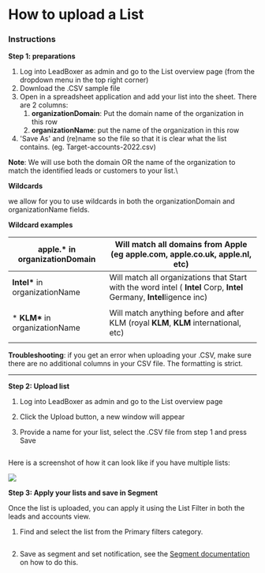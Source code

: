 # How to upload a List

### Instructions

**Step 1: preparations**

1. Log into LeadBoxer as admin and go to the List overview page (from the dropdown menu in the top right corner)
2. Download the .CSV sample file
3. Open in a spreadsheet application and add your list into the sheet. There are 2 columns:
   1. **organizationDomain**: Put the domain name of the organization in this row&#x20;
   2. **organizationName**: put the name of the organization in this row
4. 'Save As' and (re)name so the file so that it is clear what the list contains. (eg. Target-accounts-2022.csv)

**Note**: We will use both the domain OR the name of the organization to match the identified leads or customers to your list.\


**Wildcards**

we allow for you to use wildcards in both the organizationDomain and organizationName fields.

**Wildcard examples**

| **apple.\*** in organizationDomain                     | Will match all domains from Apple (eg **apple**.com, **apple**.co.uk, **apple**.nl, etc)                               |
| ------------------------------------------------------ | ---------------------------------------------------------------------------------------------------------------------- |
| **Intel\*** in organizationName                        | Will match all organizations that Start with the word intel ( **Intel** Corp, **Intel** Germany, **Intel**ligence inc) |
| <p>* <strong>KLM*</strong> in organizationName<br></p> | Will match anything before and after KLM (royal **KLM**, **KLM** international, etc)                                   |

**Troubleshooting**: if you get an error when uploading your .CSV, make sure there are no additional columns in your CSV file. The formatting is strict.

***

**Step 2: Upload list**

1. Log into LeadBoxer as admin and go to the List overview page
2. Click the Upload button, a new window will appear
3.  Provide a name for your list, select the .CSV file from step 1 and press Save

    <figure><img src="https://d33v4339jhl8k0.cloudfront.net/docs/assets/565e1cb7c697915b26a5c214/images/6203c2ac68cd260cc2d394a8/file-6EoYoBqchI.png" alt=""><figcaption></figcaption></figure>

Here is a screenshot of how it can look like if you have multiple lists:

![](https://d33v4339jhl8k0.cloudfront.net/docs/assets/565e1cb7c697915b26a5c214/images/6203c4ac68cd260cc2d394b1/file-swgaATHlK0.png)



**Step 3: Apply your lists and save in Segment**

Once the list is uploaded, you can apply it using the List Filter in both the leads and accounts view.

1.  Find and select the list from the Primary filters category.

    <figure><img src="https://d33v4339jhl8k0.cloudfront.net/docs/assets/565e1cb7c697915b26a5c214/images/6203c3eb025ca67522c795b7/file-D5R7EfJ7RA.png" alt=""><figcaption></figcaption></figure>
2. Save as segment and set notification, see the [Segment documentation](https://docs.leadboxer.com/article/100-create-a-smartlist-how-to) on how to do this.
